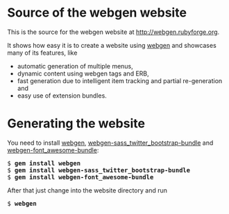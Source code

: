 # Source of the webgen website

This is the source for the webgen website at
<http://webgen.rubyforge.org>.

It shows how easy it is to create a website using [webgen] and showcases
many of its features, like

* automatic generation of multiple menus,
* dynamic content using webgen tags and ERB,
* fast generation due to intelligent item tracking and partial
  re-generation and
* easy use of extension bundles.


# Generating the website

You need to install [webgen], [webgen-sass_twitter_bootstrap-bundle][1] and
[webgen-font_awesome-bundle][2]:

<pre>
$ <b>gem install webgen</b>
$ <b>gem install webgen-sass_twitter_bootstrap-bundle</b>
$ <b>gem install webgen-font_awesome-bundle</b>
</pre>

After that just change into the website directory and run

<pre>
$ <b>webgen</b>
</pre>

[webgen]: http://webgen.rubyforge.org
[1]: https://github.com/gettalong/webgen-sass_twitter_bootstrap-bundle
[2]: https://github.com/gettalong/webgen-font_awesome-bundle
